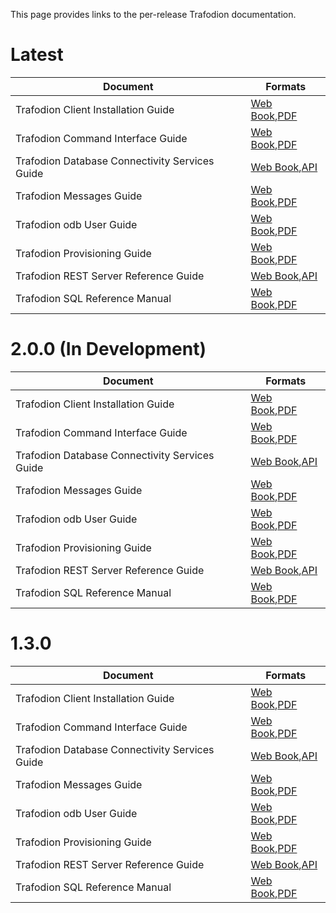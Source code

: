 <!--
  Licensed under the Apache License, Version 2.0 (the "License");
  you may not use this file except in compliance with the License.
  You may obtain a copy of the License at
 
      http://www.apache.org/licenses/LICENSE-2.0
 
  Unless required by applicable law or agreed to in writing, software
  distributed under the License is distributed on an "AS IS" BASIS,
  WITHOUT WARRANTIES OR CONDITIONS OF ANY KIND, either express or implied.
  See the License for the specific language governing permissions and
  limitations under the 
  License.
-->
This page provides links to the per-release Trafodion documentation.

# Latest

Document                                       | Formats
-----------------------------------------------|-----------------------------------
Trafodion Client Installation Guide            | [Web Book](docs/client_install/index.html),[PDF](docs/client_install/Trafodion_Client_Installation_Guide.pdf)
Trafodion Command Interface Guide              | [Web Book](docs/command_interface/index.html),[PDF](docs/command_interface/Trafodion_Command_Interface_Guide.pdf)
Trafodion Database Connectivity Services Guide | [Web Book](docs/dcs_reference/index.html),[API](docs/dcs_reference/apidocs/index.html)
Trafodion Messages Guide                       | [Web Book](docs/messages_guide/index.html),[PDF](docs/messages_guide/Trafodion_Messages_Guide.pdf)
Trafodion odb User Guide                       | [Web Book](docs/odb/index.html),[PDF](docs/odb/Trafodion_odb_User_Guide.pdf)
Trafodion Provisioning Guide                   | [Web Book](docs/provisioning_guide/index.html),[PDF](docs/provisioning_guide/Trafodion_Provisioning_Guide.pdf)
Trafodion REST Server Reference Guide          | [Web Book](docs/rest_reference/index.html),[API](docs/rest_reference/apidocs/index.html)
Trafodion SQL Reference Manual                 | [Web Book](docs/sql_reference/index.html),[PDF](docs/sql_reference/Trafodion_SQL_Reference_Manual.pdf)

# 2.0.0 (In Development)

Document                                       | Formats
-----------------------------------------------|-----------------------------------
Trafodion Client Installation Guide            | [Web Book](docs/2.0.0/client_install/index.html),[PDF](docs/2.0.0/client_install/Trafodion_Client_Installation_Guide.pdf)
Trafodion Command Interface Guide              | [Web Book](docs/2.0.0/command_interface/index.html),[PDF](docs/2.0.0/command_interface/Trafodion_Command_Interface_Guide.pdf)
Trafodion Database Connectivity Services Guide | [Web Book](docs/2.0.0/dcs_reference/index.html),[API](docs/2.0.0/dcs_reference/apidocs/index.html)
Trafodion Messages Guide                       | [Web Book](docs/2.0.0/messages_guide/index.html),[PDF](docs/2.0.0/messages_guide/Trafodion_Messages_Guide.pdf)
Trafodion odb User Guide                       | [Web Book](docs/2.0.0/odb/index.html),[PDF](docs/2.0.0/odb/Trafodion_odb_User_Guide.pdf)
Trafodion Provisioning Guide                   | [Web Book](docs/2.0.0/provisioning_guide/index.html),[PDF](docs/2.0.0/provisioning_guide/Trafodion_Provisioning_Guide.pdf)
Trafodion REST Server Reference Guide          | [Web Book](docs/2.0.0/rest_reference/index.html),[API](docs/2.0.0/rest_reference/apidocs/index.html)
Trafodion SQL Reference Manual                 | [Web Book](docs/2.0.0/sql_reference/index.html),[PDF](docs/2.0.0/sql_reference/Trafodion_SQL_Reference_Manual.pdf)

# 1.3.0

Document                                       | Formats
-----------------------------------------------|-----------------------------------
Trafodion Client Installation Guide            | [Web Book](docs/1.3.0/client_install/index.html),[PDF](docs/1.3.0/client_install/Trafodion_Client_Installation_Guide.pdf)
Trafodion Command Interface Guide              | [Web Book](docs/1.3.0/command_interface/index.html),[PDF](docs/1.3.0/command_interface/Trafodion_Command_Interface_Guide.pdf)
Trafodion Database Connectivity Services Guide | [Web Book](docs/1.3.0/dcs_reference/index.html),[API](docs/1.3.0/dcs_reference/apidocs/index.html)
Trafodion Messages Guide                       | [Web Book](docs/1.3.0/messages_guide/index.html),[PDF](docs/1.3.0/messages_guide/Trafodion_Messages_Guide.pdf)
Trafodion odb User Guide                       | [Web Book](docs/1.3.0/odb/index.html),[PDF](docs/1.3.0/odb/Trafodion_odb_User_Guide.pdf)
Trafodion Provisioning Guide                   | [Web Book](docs/1.3.0/provisioning_guide/index.html),[PDF](docs/1.3.0/provisioning_guide/Trafodion_Provisioning_Guide.pdf)
Trafodion REST Server Reference Guide          | [Web Book](docs/1.3.0/rest_reference/index.html),[API](docs/1.3.0/rest_reference/apidocs/index.html)
Trafodion SQL Reference Manual                 | [Web Book](docs/1.3.0/sql_reference/index.html),[PDF](docs/1.3.0/sql_reference/Trafodion_SQL_Reference_Manual.pdf)

